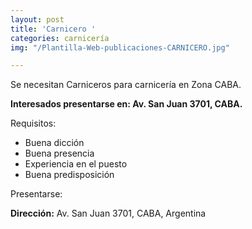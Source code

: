 ```yaml
---
layout: post
title: 'Carnicero '
categories: carnicería
img: "/Plantilla-Web-publicaciones-CARNICERO.jpg"

---
```

Se necesitan Carniceros para carnicería en Zona CABA.

**Interesados presentarse en: Av. San Juan 3701, CABA.**

Requisitos:

* Buena dicción
* Buena presencia
* Experiencia en el puesto
* Buena predisposición

Presentarse:

**Dirección:** Av. San Juan 3701, CABA, Argentina
